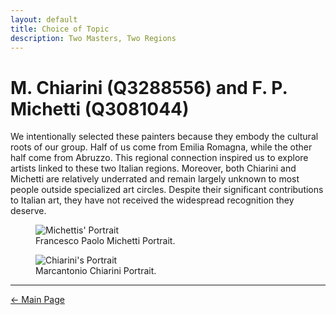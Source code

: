 ```yaml
---
layout: default
title: Choice of Topic
description: Two Masters, Two Regions 
---
```


# M. Chiarini (Q3288556) and F. P. Michetti (Q3081044)
We intentionally selected these painters because they embody the cultural roots of our group. Half of us come from Emilia Romagna, while the other half come from Abruzzo. This regional connection inspired us to explore artists linked to these two Italian regions. Moreover, both Chiarini and Michetti are relatively underrated and remain largely unknown to most people outside specialized art circles. Despite their significant contributions to Italian art, they have not received the widespread recognition they deserve.

<figure>
    <img src="/abremipainters/assets/images/https://github.com/chiarabuoncuore/abremipainters/blob/master/assets/images/Michetti_fp.jpg"
         alt="Michettis' Portrait">
    <figcaption> Francesco Paolo Michetti Portrait.</figcaption>
</figure>

<figure>
    <img src="/abremipainters/assets/images/Chiarini's Portrait.jpg"
         alt="Chiarini's Portrait">
    <figcaption> Marcantonio Chiarini Portrait.</figcaption>
</figure>

***

[← Main Page](./)
